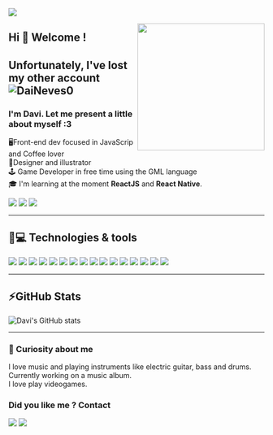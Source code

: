 
![](https://komarev.com/ghpvc/?username=DaviNeves0&color=74c77a)


<img src="https://i.pinimg.com/originals/48/5e/83/485e83ad5709e90ba5a0cffccb717e08.gif" width="250" align='right'>

## Hi 👋 Welcome ! 

## Unfortunately, I've lost my other account ![DaiNeves0](https://github.com/DaviNeves0)

### I'm Davi. Let me present a little about myself :3


🖥Front-end dev focused in JavaScrip and Coffee lover </br>
🎨Designer and illustrator </br> 
🕹 Game Developer in free time using the GML language </br>
🎓 I'm learning at the moment <strong>ReactJS</strong> and <strong>React Native</strong>.</br>


[<img src = "https://img.shields.io/badge/facebook-%231877F2.svg?&style=for-the-badge&logo=facebook&logoColor=white">](https://www.facebook.com/davi.neves.7) 
[<img src= "https://img.shields.io/badge/Instagram-E4405F?style=for-the-badge&logo=instagram&logoColor=white">](https://www.instagram.com/davis.neves/?hl=pt-br)
[<img src="https://img.shields.io/badge/LinkedIn-0077B5?style=for-the-badge&logo=linkedin&logoColor=white">](https://www.linkedin.com/in/davi-neves-a50573201/)
<hr>


## 🚀💻 Technologies & tools

<img src="https://img.shields.io/badge/HTML5-E34F26?style=for-the-badge&logo=html5&logoColor=white"> <img src="https://img.shields.io/badge/CSS3-1572B6?style=for-the-badge&logo=css3&logoColor=white"> <img src="https://img.shields.io/badge/JavaScript-F7DF1E?style=for-the-badge&logo=javascript&logoColor=black"> <img src="https://img.shields.io/badge/React-20232A?style=for-the-badge&logo=react&logoColor=61DAFB"> <img src="https://img.shields.io/badge/React_Native-20232A?style=for-the-badge&logo=react&logoColor=61DAFB"> <img src="https://img.shields.io/badge/tailwindcss-%2338B2AC.svg?style=for-the-badge&logo=tailwind-css&logoColor=white"> <img src="https://img.shields.io/badge/Bootstrap-563D7C?style=for-the-badge&logo=bootstrap&logoColor=white"> <img src="https://img.shields.io/badge/Node.js-43853D?style=for-the-badge&logo=node.js&logoColor=white"> <img src="https://img.shields.io/badge/Yarn-2C8EBB?style=for-the-badge&logo=yarn&logoColor=white"> <img src="https://img.shields.io/badge/npm-CB3837?style=for-the-badge&logo=npm&logoColor=white"> <img src="https://img.shields.io/badge/Express.js-404D59?style=for-the-badge&logo=express&logoColor=white"> <img src="https://img.shields.io/badge/TypeScript-007ACC?style=for-the-badge&logo=typescript&logoColor=white">  <img src="https://img.shields.io/badge/MongoDB-4EA94B?style=for-the-badge&logo=mongodb&logoColor=white"> <img src="https://img.shields.io/badge/Visual_Studio_2019-5C2D91?style=for-the-badge&logo=visual%20studio&logoColor=white"> <img src="https://img.shields.io/badge/Git-F05032?style=for-the-badge&logo=git&logoColor=white"> <img src="https://img.shields.io/badge/figma-%23F24E1E.svg?style=for-the-badge&logo=figma&logoColor=white">
<hr>

## ⚡GitHub Stats 

![Davi's GitHub stats](https://github-readme-stats.vercel.app/api?username=DaviNeves0&show_icons=true&theme=transparent)
<hr>

### 🤗 Curiosity about me 

I love music and playing instruments like electric guitar, bass and drums. Currently working on a music album.</br>
I love play videogames.

### Did you like me ? Contact 

[<img src="https://img.shields.io/badge/WhatsApp-25D366?style=for-the-badge&logo=whatsapp&logoColor=white">](https://api.whatsapp.com/send?phone=5512982377424&text=Olá%20Davi,%20vi%20o%20seu%20GitHun%20e%20me%20interessei) 
<img src="https://img.shields.io/badge/Gmail-D14836?style=for-the-badge&logo=gmail&logoColor=white">
